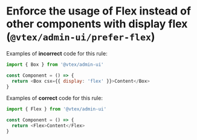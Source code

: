 # Enforce the usage of Flex instead of other components with display flex (`@vtex/admin-ui/prefer-flex`)

Examples of **incorrect** code for this rule:

```js
import { Box } from '@vtex/admin-ui'

const Component = () => {
  return <Box csx={{ display: 'flex' }}>Content</Box>
}
```

Examples of **correct** code for this rule:

```js
import { Flex } from '@vtex/admin-ui'

const Component = () => {
  return <Flex>Content</Flex>
}
```

